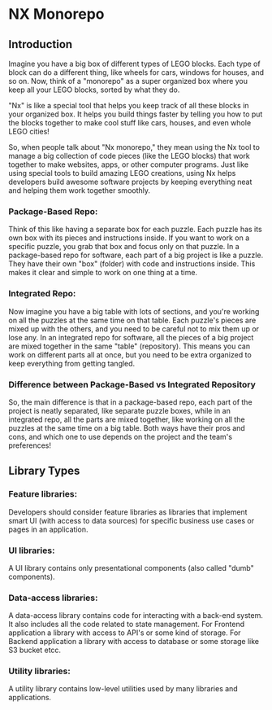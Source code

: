 # NX Monorepo

## Introduction

Imagine you have a big box of different types of LEGO blocks. Each type of block can do a different thing, like wheels for cars, windows for houses, and so on. Now, think of a "monorepo" as a super organized box where you keep all your LEGO blocks, sorted by what they do.

"Nx" is like a special tool that helps you keep track of all these blocks in your organized box. It helps you build things faster by telling you how to put the blocks together to make cool stuff like cars, houses, and even whole LEGO cities!

So, when people talk about "Nx monorepo," they mean using the Nx tool to manage a big collection of code pieces (like the LEGO blocks) that work together to make websites, apps, or other computer programs. Just like using special tools to build amazing LEGO creations, using Nx helps developers build awesome software projects by keeping everything neat and helping them work together smoothly.

### Package-Based Repo:

Think of this like having a separate box for each puzzle. Each puzzle has its own box with its pieces and instructions inside. If you want to work on a specific puzzle, you grab that box and focus only on that puzzle. In a package-based repo for software, each part of a big project is like a puzzle. They have their own "box" (folder) with code and instructions inside. This makes it clear and simple to work on one thing at a time.

### Integrated Repo:

Now imagine you have a big table with lots of sections, and you're working on all the puzzles at the same time on that table. Each puzzle's pieces are mixed up with the others, and you need to be careful not to mix them up or lose any. In an integrated repo for software, all the pieces of a big project are mixed together in the same "table" (repository). This means you can work on different parts all at once, but you need to be extra organized to keep everything from getting tangled.

### Difference between Package-Based vs Integrated Repository

So, the main difference is that in a package-based repo, each part of the project is neatly separated, like separate puzzle boxes, while in an integrated repo, all the parts are mixed together, like working on all the puzzles at the same time on a big table. Both ways have their pros and cons, and which one to use depends on the project and the team's preferences!

## Library Types

### Feature libraries:

Developers should consider feature libraries as libraries that implement smart UI (with access to data sources) for specific business use cases or pages in an application.

### UI libraries:

A UI library contains only presentational components (also called "dumb" components).

### Data-access libraries:

A data-access library contains code for interacting with a back-end system. It also includes all the code related to state management. For Frontend application a library with access to API's or some kind of storage. For Backend application a library with access to database or some storage like S3 bucket etcc.

### Utility libraries:

A utility library contains low-level utilities used by many libraries and applications.